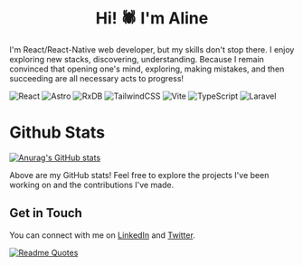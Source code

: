 # <center>Hi! 🕷️ I'm Aline</center>

I'm React/React-Native web developer, but my skills don't stop there. I enjoy exploring new stacks, discovering, understanding. Because I remain convinced that opening one's mind, exploring, making mistakes, and then succeeding are all necessary acts to progress!

![React](https://img.shields.io/badge/react-%2320232a.svg?style=for-the-badge&logo=react&logoColor=%2361DAFB)
![Astro](https://img.shields.io/badge/astro-%232C2052.svg?style=for-the-badge&logo=astro&logoColor=white)
![RxDB](https://img.shields.io/badge/rxjs-%23B7178C.svg?style=for-the-badge&logo=reactivex&logoColor=white)
![TailwindCSS](https://img.shields.io/badge/tailwindcss-%2338B2AC.svg?style=for-the-badge&logo=tailwind-css&logoColor=white)
![Vite](https://img.shields.io/badge/vite-%23646CFF.svg?style=for-the-badge&logo=vite&logoColor=white)
![TypeScript](https://img.shields.io/badge/typescript-%23007ACC.svg?style=for-the-badge&logo=typescript&logoColor=white)
![Laravel](https://img.shields.io/badge/laravel-%23FF2D20.svg?style=for-the-badge&logo=laravel&logoColor=white)

# Github Stats

[![Anurag's GitHub stats](https://github-readme-stats.vercel.app/api?username=AlineAl&show_icons=true&theme=tokyonight)](https://github.com/anuraghazra/github-readme-stats)

Above are my GitHub stats! Feel free to explore the projects I've been working on and the contributions I've made.

## Get in Touch

You can connect with me on [LinkedIn](https://www.linkedin.com/in/your-linkedin-profile) and [Twitter](https://twitter.com/your-twitter-handle).

[![Readme Quotes](https://quotes-github-readme.vercel.app/api?type=horizontal&theme=dark)](https://github.com/piyushsuthar/github-readme-quotes)

